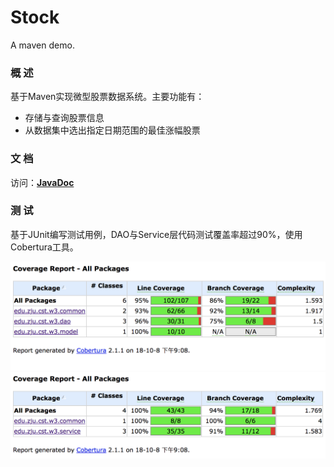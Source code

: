 # Stock

A maven demo.

### 概 述

基于Maven实现微型股票数据系统。主要功能有：

* 存储与查询股票信息
* 从数据集中选出指定日期范围的最佳涨幅股票

### 文 档

访问：[**JavaDoc**](./doc/javadoc/index.html)

### 测 试

基于JUnit编写测试用例，DAO与Service层代码测试覆盖率超过90%，使用Cobertura工具。

![](./doc/Cobertura-dao.png)
![](./doc/Cobertura-service.png)
